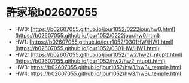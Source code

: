 # [許家瑜](https://ceiba.ntu.edu.tw/course_admin/user/?op=stu_person&stu=b02702043&sort=)[b02607055](mailto:b02607055@ntu.edu.tw)

* HW0: [https://b02607055.github.io/jour1052/0222jour/hw0.html](https://b02607055.github.io/jour1052/0222jour/hw0.html)
* HW1: [https://b02607055.github.io/jour1052/0301HW/HW1.html](https://b02607055.github.io/jour1052/0301HW/HW1.html)
* HW2: [https://b02607055.github.io/jour1052/hw2/hw2\_ntuptt.html](https://b02607055.github.io/jour1052/hw2/hw2_ntuptt.html)
* HW3: https://b02607055.github.io/jour1052/hw3/hw3\_temple.html
* HW4: https://b02607055.github.io/jour1052/hw3/hw3\_temple.html



